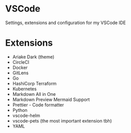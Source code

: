 VSCode
===

Settings, extensions and configuration for my VSCode IDE

# Extensions

* Ariake Dark (theme)
* CircleCI
* Docker
* GitLens
* Go
* HashiCorp Terraform
* Kubernetes
* Markdown All in One
* Markdown Preview Mermaid Support
* Prettier - Code formatter
* Python
* vscode-helm
* vscode-pets (the most important extension tbh)
* YAML
